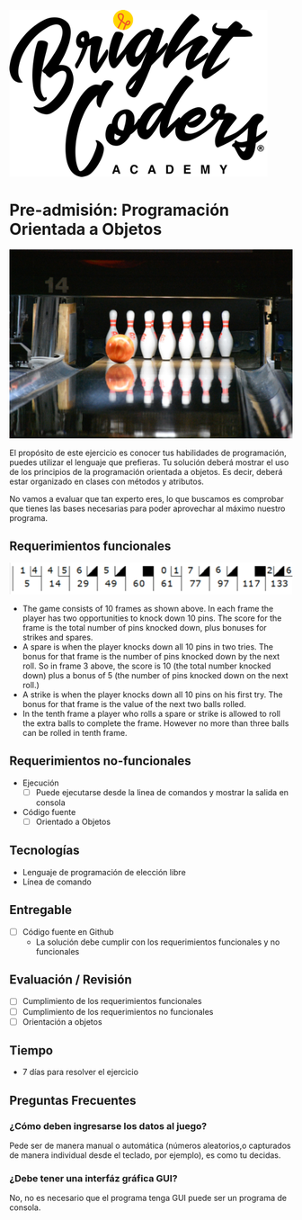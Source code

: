 ![BrightCoders](img/logo-bc.png)

# Pre-admisión: Programación Orientada a Objetos
![Bowling](img/cover.jpg)

El propósito de este ejercicio es conocer tus habilidades de programación, puedes utilizar el lenguaje que prefieras. Tu solución deberá mostrar el uso de los principios de la programación orientada a objetos. Es decir, deberá estar organizado en clases con métodos y atributos.

No vamos a evaluar que tan experto eres, lo que buscamos es comprobar que tienes las bases necesarias para poder aprovechar al máximo nuestro programa.

## Requerimientos funcionales
![Bowling score](img/bowling.png) 

- The game consists of 10 frames as shown above. In each frame the player has two opportunities to knock down 10 pins. The score for the frame is the total number of pins knocked down, plus bonuses for strikes and spares.
- A spare is when the player knocks down all 10 pins in two tries. The bonus for that frame is the number of pins knocked down by the next roll. So in frame 3 above, the score is 10 (the total number knocked down) plus a bonus of 5 (the number of pins knocked down on the next roll.)
- A strike is when the player knocks down all 10 pins on his first try. The bonus for that frame is the value of the next two balls rolled.
- In the tenth frame a player who rolls a spare or strike is allowed to roll the extra balls to complete the frame. However no more than three balls can be rolled in tenth frame.

## Requerimientos no-funcionales
- Ejecución
  - [ ] Puede ejecutarse desde la linea de comandos y mostrar la salida en consola 
- Código fuente
  - [ ] Orientado a Objetos 
  
## Tecnologías
- Lenguaje de programación de elección libre
- Línea de comando

## Entregable
- [ ] Código fuente en Github
  - La solución debe cumplir con los requerimientos funcionales y no funcionales

## Evaluación / Revisión
- [ ] Cumplimiento de los requerimientos funcionales
- [ ] Cumplimiento de los requerimientos no funcionales 
- [ ] Orientación a objetos

## Tiempo
- 7 días para resolver el ejercicio

## Preguntas Frecuentes

### ¿Cómo deben ingresarse los datos al juego?
Pede ser de manera manual o automática (números aleatorios,o capturados de manera individual desde el teclado, por ejemplo), es como tu decidas.

### ¿Debe tener una interfáz gráfica GUI?
No, no es necesario que el programa tenga GUI puede ser un programa de consola.
